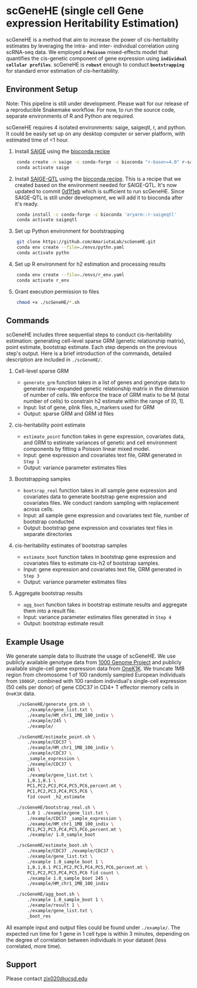 # scGeneHE (single cell Gene expression Heritability Estimation)

scGeneHE is a method that aim to increase the power of cis-heritaiblity estimates by leveraging the intra- and inter- individual correlation using scRNA-seq data. We employed a **`Poisson`** mixed-effects model that quantifies the cis-genetic component of gene expression using **`individual cellular profiles`**. scGeneHE is **`robust`** enough to conduct **`bootstrapping`** for standard error estimation of cis-heritability. 

## Environment Setup

Note: This pipeline is still under development. Please wait for our release of a reproducible Snakemake workflow. For now, to run the source code, separate environments of R and Python are required. 

scGeneHE requires 4 isolated environments: saige, saigeqtl, r, and python. It could be easily set up on any desktop computer or server platform, with estimated time of <1 hour.

1. Install [SAIGE](https://github.com/weizhouUMICH/SAIGE) using the [bioconda recipe](https://github.com/weizhouUMICH/SAIGE/issues/272)
```sh
    conda create -n saige -c conda-forge -c bioconda "r-base>=4.0" r-saige
    conda activate saige
```

2. Install [SAIGE-QTL](https://github.com/weizhou0/qtl) using the [bioconda recipe](https://github.com/weizhou0/qtl/issues/5). This is a recipe that we created based on the environment needed for SAIGE-QTL. It's now updated to commit [0d1f1eb](https://github.com/weizhou0/qtl/commit/0d1f1ebcc2898eef8c3c6d0a372ee24612ec8ceb) which is sufficient to run scGeneHE. Since SAIGE-QTL is still under development, we will add it to bioconda after it's ready. 
```sh
    conda install -c conda-forge -c bioconda 'aryarm::r-saigeqtl'
    conda activate saigeqtl
```


3. Set up Python environment for bootstrapping
```sh
    git clone https://github.com/AmariutaLab/scGeneHE.git
    conda env create --file=./envs/pythn.yaml
    conda activate pythn
```

4. Set up R environment for h2 estimation and processing results
```sh
    conda env create --file=./envs/r_env.yaml
    conda activate r_env
```

5. Grant execution permission to files
```sh
    chmod +x ./scGeneHE/*.sh
```

## Commands

scGeneHE includes three sequential steps to conduct cis-heritability estimation: generating cell-level sparse GRM (genetic relationship matrix), point estimate, bootstrap estimate. Each step depends on the previous step's output. Here is a brief introduction of the commands, detailed description are included in ```./scGeneHE/```.

1. Cell-level sparse GRM
    * ```generate_grm``` function takes in a list of genes and genotype data to generate row-expanded genetic relationship matrix in the dimension of number of cells. We enforce the trace of GRM matix to be M (total number of cells) to constrain h2 estimate within the range of [0, 1]. 
    * Input: list of gene, plink files, n_markers used for GRM
    * Output: sparse GRM and GRM id files

2. cis-heritability point estimate
    * ```estimate_point``` function takes in gene expression, covariates data, and GRM to estimate variances of genetic and cell environment components by fitting a Poisson linear mixed model. 
    * Input: gene expression and covariates text file, GRM generated in ```Step 1```
    * Output: variance parameter estimates files

3. Bootstrapping samples
    * ```bootsrap_real``` function takes in all sample gene expression and covariates data to generate bootstrap gene expression and covariates files. We conduct random sampling with replacement across cells.
    * Input: all sample gene expression and covariates text file, number of bootstrap conducted
    * Output: bootstrap gene expression and covariates text files in separate directories

4. cis-heritability estimates of bootstrap samples
    * ```estimate_boot``` function takes in bootstrap gene expression and covariates files to estimate cis-h2 of bootstrap samples.
    * Input: gene expression and covariates text file, GRM generated in ```Step 3```
    * Output: variance parameter estimates files

5. Aggregate bootstrap results
    * ```agg_boot``` function takes in bootstrap estimate results and aggregate them into a result file.
    * Input: variance parameter estimates files generated in ```Step 4```
    * Output: bootstrap estimate result

## Example Usage

We generate sample data to illustrate the usage of scGeneHE. We use publicly available genotype data from [1000 Genome Project](https://www.internationalgenome.org/category/genotypes/) and publicly available single-cell gene expression data from [OneK1K](https://onek1k.org/). We truncate 1MB region from chromosome 1 of 100 randomly sampled European individuals from `1000GP`, combined with 100 random individual's single-cell expression (50 cells per donor) of gene CDC37 in CD4+ T effector memory cells in `OneK1K` data. 

```sh
    ./scGeneHE/generate_grm.sh \
        ./example/gene_list.txt \
        ./example/HM_chr1_1MB_100_indiv \
        ./example/245 \
        ./example/

    ./scGeneHE/estimate_point.sh \
        ./example/CDC37 \
        ./example/HM_chr1_1MB_100_indiv \
        ./example/CDC37 \
        _sample_expression \
        ./example/CDC37 \
        245 \
        ./example/gene_list.txt \
        1,0.1,0.1 \
        PC1,PC2,PC3,PC4,PC5,PC6,percent.mt \
        PC1,PC2,PC3,PC4,PC5,PC6 \
        fid count _h2_estimate

    ./scGeneHE/bootstrap_real.sh \
        1.0 1 ./example/gene_list.txt \
        ./example/CDC37 _sample_expression \
        ./example/HM_chr1_1MB_100_indiv \
        PC1,PC2,PC3,PC4,PC5,PC6,percent.mt \
        ./example/ 1.0_sample_boot

    ./scGeneHE/estimate_boot.sh \
        ./example/CDC37 ./example/CDC37 \
        ./example/gene_list.txt \
        ./example 1.0_sample_boot 1 \
        1,0.1,0.1 PC1,PC2,PC3,PC4,PC5,PC6,percent.mt \
        PC1,PC2,PC3,PC4,PC5,PC6 fid count \
        ./example 1.0_sample_boot 245 \
        ./example/HM_chr1_1MB_100_indiv

    ./scGeneHE/agg_boot.sh \
        ./example 1.0_sample_boot 1 \
        ./example/result 1 \
        ./example/gene_list.txt \
        _boot_res 
```
All example input and output files could be found under `./example/`. The expected run time for 1 gene in 1 cell type is within 3 minutes, depending on the degree of correlation between individuals in your dataset (less correlated, more time).

## Support
Please contact zix020@ucsd.edu 